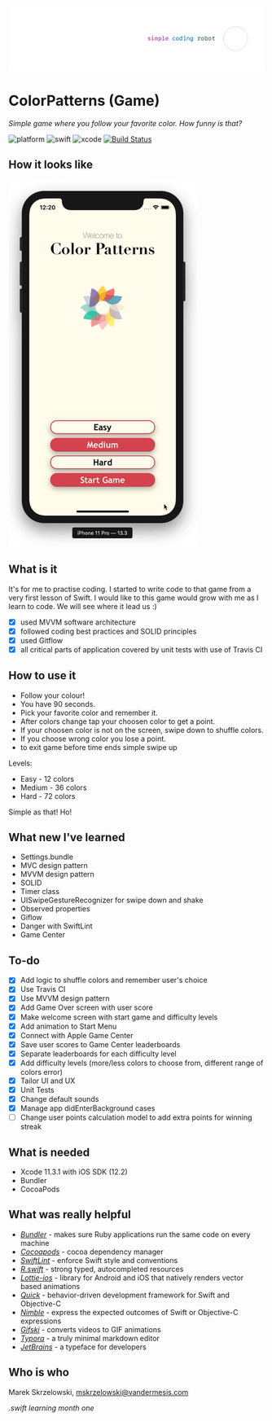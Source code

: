 ![logo](/Demo/logo.png)

# ColorPatterns (Game)

*Simple game where you follow your favorite color. How funny is that?*

![platform](https://img.shields.io/badge/platform-iOS-green.svg)
![swift](https://img.shields.io/badge/swift-5.0-orange.svg)
![xcode](https://img.shields.io/badge/xcode-11.3.1-blue.svg)
[![Build Status](https://travis-ci.org/vandermesis/ColorPatterns.svg?branch=master)](https://travis-ci.org/vandermesis/ColorPatterns)

## How it looks like
![animation](/Demo/animation.gif)

## What is it

It's for me to practise coding. I started to write code to that game from a very first lesson of Swift.
I would like to this game would grow with me as I learn to code. We will see where it lead us :)

- [x] used MVVM software architecture 
- [x] followed coding best practices and SOLID principles
- [x] used Gitflow
- [x] all critical parts of application covered by unit tests with use of Travis CI

## How to use it

- Follow your colour! 
- You have 90 seconds. 
- Pick your favorite color and remember it. 
- After colors change tap your choosen color to get a point.
- If your choosen color is not on the screen, swipe down to shuffle colors.
- If you choose wrong color you lose a point.
- to exit game before time ends simple swipe up

Levels:
- Easy - 12 colors
- Medium - 36 colors
- Hard - 72 colors

Simple as that!
Ho!



## What new I've learned

- Settings.bundle
- MVC design pattern
- MVVM design pattern
- SOLID
- Timer class
- UISwipeGestureRecognizer for swipe down and shake
- Observed properties
- Giflow
- Danger with SwiftLint
- Game Center

## To-do

- [x] Add logic to shuffle colors and remember user's choice
- [x] Use Travis CI
- [x] Use MVVM design pattern
- [x] Add Game Over screen with user score
- [x] Make welcome screen with start game and difficulty levels
- [x] Add animation to Start Menu
- [x] Connect with Apple Game Center
- [x] Save user scores to Game Center leaderboards
- [x] Separate leaderboards for each difficulty level
- [x] Add difficulty levels (more/less colors to choose from, different range of colors error)
- [x] Tailor UI and UX
- [x] Unit Tests
- [x] Change default sounds
- [x] Manage app didEnterBackground cases
- [ ] Change user points calculation model to add extra points for winning streak

## What is needed

- Xcode 11.3.1 with iOS SDK (12.2)
- Bundler
- CocoaPods

## What was really helpful

- *[Bundler](https://github.com/bundler/bundler)* - makes sure Ruby applications run the same code on every machine
- *[Cocoapods](https://cocoapods.org)* - cocoa dependency manager
- *[SwiftLint](https://github.com/realm/SwiftLint)* - enforce Swift style and conventions
- *[R.swift](https://github.com/mac-cain13/R.swift)* - strong typed, autocompleted resources
- *[Lottie-ios](https://github.com/airbnb/lottie-ios)* - library for Android and iOS that natively renders vector based animations
- *[Quick](https://github.com/Quick/Quick)* - behavior-driven development framework for Swift and Objective-C
- *[Nimble](https://github.com/Quick/Nimble)* - express the expected outcomes of Swift or Objective-C expressions
- *[Gifski](https://gif.ski)* - converts videos to GIF animations
- *[Typora](https://typora.io)* - a truly minimal markdown editor
- *[JetBrains](https://www.jetbrains.com/lp/mono/)* - a typeface for developers

## Who is who

Marek Skrzelowski, mskrzelowski@vandermesis.com

*.swift learning month one*
